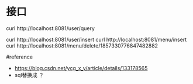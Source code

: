 # 接口
curl http://localhost:8081/user/query

curl http://localhost:8081/user/insert
curl http://localhost:8081/menu/insert
curl http://localhost:8081/menu/delete/1857330776847482882

#reference
- https://blog.csdn.net/ycg_x_y/article/details/133178565
- sql替换成 ？